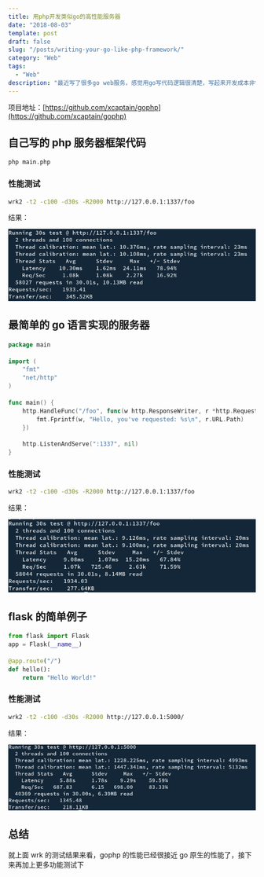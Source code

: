```yaml
---
title: 用php开发类似go的高性能服务器
date: "2018-08-03"
template: post
draft: false
slug: "/posts/writing-your-go-like-php-framework/"
category: "Web"
tags:
  - "Web"
description: "最近写了很多go web服务，感觉用go写代码逻辑很清楚，写起来开发成本非常低，想到用php实现一套类似的的东西，看看性能能否接近"
---
```


项目地址：[https://github.com/xcaptain/gophp](https://github.com/xcaptain/gophp)

## 自己写的 php 服务器框架代码

```bash
php main.php
```

### 性能测试

```bash
wrk2 -t2 -c100 -d30s -R2000 http://127.0.0.1:1337/foo
```

结果：

![gophp](./gophp.png)

## 最简单的 go 语言实现的服务器

```go
package main

import (
	"fmt"
	"net/http"
)

func main() {
	http.HandleFunc("/foo", func(w http.ResponseWriter, r *http.Request) {
		fmt.Fprintf(w, "Hello, you've requested: %s\n", r.URL.Path)
	})

	http.ListenAndServe(":1337", nil)
}
```

### 性能测试

```bash
wrk2 -t2 -c100 -d30s -R2000 http://127.0.0.1:1337/foo
```

结果：

![go-premitive](./go-premitive.png)

## flask 的简单例子

```python
from flask import Flask
app = Flask(__name__)

@app.route("/")
def hello():
    return "Hello World!"
```

### 性能测试

```bash
wrk2 -t2 -c100 -d30s -R2000 http://127.0.0.1:5000/
```

结果：

![flask](./flask.png)

## 总结

就上面 wrk 的测试结果来看，gophp 的性能已经很接近 go 原生的性能了，接下来再加上更多功能测试下
